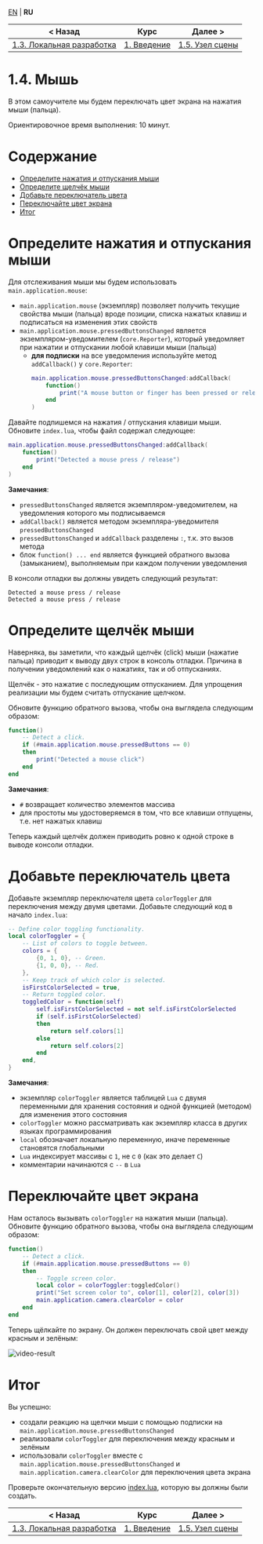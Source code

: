
[EN][en] | **RU**

| < Назад | Курс | Далее > |
|-|-|-|
| [1.3. Локальная разработка][1.3.LocalDev] | [1. Введение][course] | [1.5. Узел сцены][1.5.SceneNode] |

# 1.4. Мышь

В этом самоучителе мы будем переключать цвет экрана на нажатия мыши (пальца).

Ориентировочное время выполнения: 10 минут.

# Содержание

* [Определите нажатия и отпускания мыши](#press)
* [Определите щелчёк мыши](#click)
* [Добавьте переключатель цвета](#toggler)
* [Переключайте цвет экрана](#screen)
* [Итог](#summary)

<a name="press"/>

# Определите нажатия и отпускания мыши

Для отслеживания мыши мы будем использовать `main.application.mouse`:

* `main.application.mouse` (экземпляр) позволяет получить текущие свойства мыши (пальца) вроде позиции, списка нажатых клавиш и подписаться на изменения этих свойств
* `main.application.mouse.pressedButtonsChanged` является экземпляром-уведомителем (`core.Reporter`), который уведомляет при нажатии и отпускании любой клавиши мыши (пальца)
    * **для подписки** на все уведомления используйте метод `addCallback()` у `core.Reporter`:
        ```lua
        main.application.mouse.pressedButtonsChanged:addCallback(
            function()
                print("A mouse button or finger has been pressed or released")
            end
        )
        ```

Давайте подпишемся на нажатия / отпускания клавиши мыши. Обновите `index.lua`,
чтобы файл содержал следующее:

```lua
main.application.mouse.pressedButtonsChanged:addCallback(
    function()
        print("Detected a mouse press / release")
    end
)
```

**Замечания**:

* `pressedButtonsChanged` является экземпляром-уведомителем, на уведомления которого мы подписываемся
* `addCallback()` является методом экземпляра-уведомителя `pressedButtonsChanged`
* `pressedButtonsChanged` и `addCallback` разделены `:`, т.к. это вызов метода
* блок `function() ... end` является функцией обратного вызова (замыканием), выполняемым при каждом получении уведомления

В консоли отладки вы должны увидеть следующий результат:

```
Detected a mouse press / release
Detected a mouse press / release
```

<a name="click"/>

# Определите щелчёк мыши

Наверняка, вы заметили, что каждый щелчёк (click) мыши (нажатие пальца) приводит
к выводу двух строк в консоль отладки. Причина в получении уведомлений как о
нажатиях, так и об отпусканиях.

Щелчёк - это нажатие с последующим отпусканием. Для упрощения реализации мы
будем считать отпускание щелчком.

Обновите функцию обратного вызова, чтобы она выглядела следующим образом:

```lua
function()
    -- Detect a click.
    if (#main.application.mouse.pressedButtons == 0)
    then
        print("Detected a mouse click")
    end
end
```

**Замечания**:

* `#` возвращает количество элементов массива
* для простоты мы удостоверяемся в том, что все клавиши отпущены, т.е. нет нажатых клавиш

Теперь каждый щелчёк должен приводить ровно к одной строке в выводе консоли отладки.

<a name="toggler"/>

# Добавьте переключатель цвета

Добавьте экземпляр переключателя цвета `colorToggler` для переключения между
двумя цветами. Добавьте следующий код в начало `index.lua`:

```lua
-- Define color toggling functionality.
local colorToggler = {
    -- List of colors to toggle between.
    colors = {
        {0, 1, 0}, -- Green.
        {1, 0, 0}, -- Red.
    },
    -- Keep track of which color is selected.
    isFirstColorSelected = true,
    -- Return toggled color.
    toggledColor = function(self)
        self.isFirstColorSelected = not self.isFirstColorSelected
        if (self.isFirstColorSelected)
        then
            return self.colors[1]
        else
            return self.colors[2]
        end
    end,
}
```

**Замечания**:

* экземпляр `colorToggler` является таблицей `Lua` с двумя переменными для хранения состояния и одной функцией (методом) для изменения этого состояния
* `colorToggler` можно рассматривать как экземпляр класса в других языках программирования
* `local` обозначает локальную переменную, иначе переменные становятся глобальными
* `Lua` индексирует массивы с `1`, не с `0` (как это делает `C`)
* комментарии начинаются с `--` в `Lua`

<a name="screen"/>

# Переключайте цвет экрана

Нам осталось вызывать `colorToggler` на нажатия мыши (пальца). Обновите функцию
обратного вызова, чтобы она выглядела следующим образом:

```lua
function()
    -- Detect a click.
    if (#main.application.mouse.pressedButtons == 0)
    then
        -- Toggle screen color.
        local color = colorToggler:toggledColor()
        print("Set screen color to", color[1], color[2], color[3])
        main.application.camera.clearColor = color
    end
end
```

Теперь щёлкайте по экрану. Он должен переключать свой цвет между красным и зелёным:

![video-result]

<a name="summary"/>

# Итог

Вы успешно:

* создали реакцию на щелчки мыши с помощью подписки на `main.application.mouse.pressedButtonsChanged`
* реализовали `colorToggler` для переключения между красным и зелёным
* использовали `colorToggler` вместе с `main.application.mouse.pressedButtonsChanged` и `main.application.camera.clearColor` для переключения цвета экрана

Проверьте окончательную версию [index.lua][index.lua], которую вы должны были создать.

| < Назад | Курс | Далее > |
|-|-|-|
| [1.3. Локальная разработка][1.3.LocalDev] | [1. Введение][course] | [1.5. Узел сцены][1.5.SceneNode] |

[en]: README.md

[course]: ../../README-ru.md
[1.3.LocalDev]: ../1.3.LocalDev/README-ru.md
[1.5.SceneNode]: ../1.5.SceneNode/README-ru.md
[index.lua]: index.lua

[video-result]: readme/result.gif
